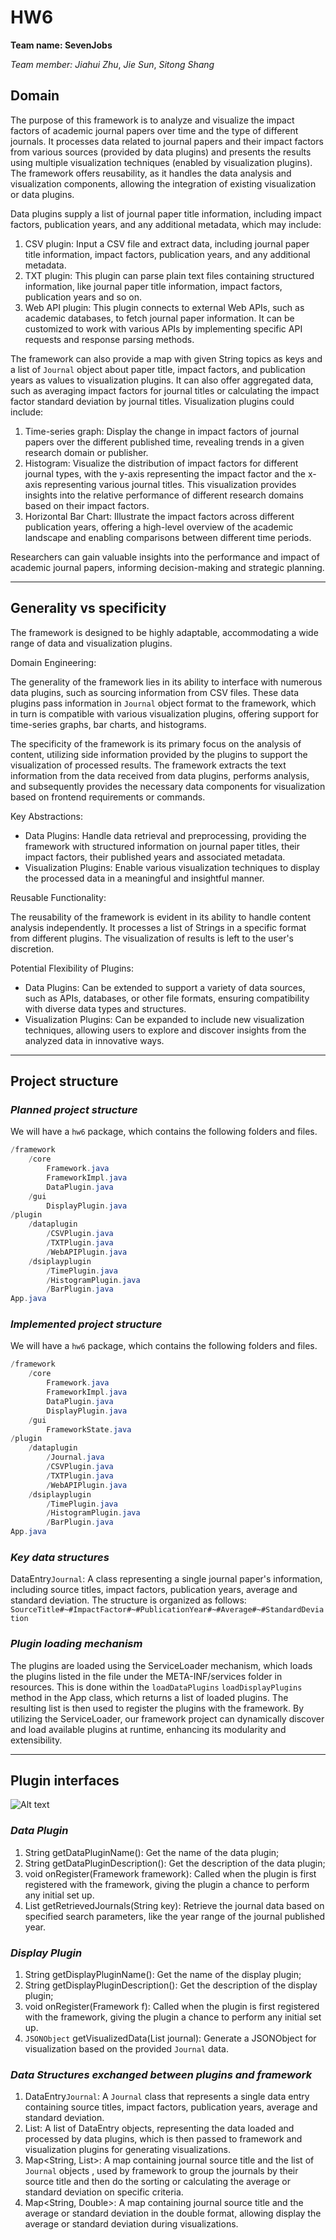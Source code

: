 # HW6

**Team name: SevenJobs**

_Team member: Jiahui Zhu_, _Jie Sun_, _Sitong Shang_

## Domain

The purpose of this framework is to analyze and visualize the impact factors of academic journal papers over time and the type of different journals. It processes data related to journal papers and their impact factors from various sources (provided by data plugins) and presents the results using multiple visualization techniques (enabled by visualization plugins). The framework offers reusability, as it handles the data analysis and visualization components, allowing the integration of existing visualization or data plugins.

Data plugins supply a list of journal paper title information, including impact factors, publication years, and any additional metadata, which may include:
1. CSV plugin: Input a CSV file and extract data, including journal paper title information, impact factors, publication years, and any additional metadata.
2. TXT plugin:  This plugin can parse plain text files containing structured information, like journal paper title information, impact factors, publication years and so on.
3. Web API plugin: This plugin connects to external Web APIs, such as academic databases, to fetch journal paper information. It can be customized to work with various APIs by implementing specific API requests and response parsing methods.

The framework can also provide a map with given String topics as keys and a list of `Journal` object about paper title, impact factors, and publication years as values to visualization plugins. It can also offer aggregated data, such as averaging impact factors for journal titles or calculating the impact factor standard deviation by journal titles. Visualization plugins could include:
1. Time-series graph: Display the change in impact factors of journal papers over the different published time, revealing trends in a given research domain or publisher.
2. Histogram: Visualize the distribution of impact factors for different journal types, with the y-axis representing the impact factor and the x-axis representing various journal titles. This visualization provides insights into the relative performance of different research domains based on their impact factors.
3. Horizontal Bar Chart: Illustrate the impact factors across different publication years, offering a high-level overview of the academic landscape and enabling comparisons between different time periods.

Researchers can gain valuable insights into the performance and impact of academic journal papers, informing decision-making and strategic planning.
___
## Generality vs specificity

The framework is designed to be highly adaptable, accommodating a wide range of data and visualization plugins. 

Domain Engineering:

The generality of the framework lies in its ability to interface with numerous data plugins, such as sourcing information from CSV files. These data plugins pass information in `Journal` object format to the framework, which in turn is compatible with various visualization plugins, offering support for time-series graphs, bar charts, and histograms.

The specificity of the framework is its primary focus on the analysis of content, utilizing side information provided by the plugins to support the visualization of processed results. The framework extracts the text information from the data received from data plugins, performs analysis, and subsequently provides the necessary data components for visualization based on frontend requirements or commands.

Key Abstractions:
+ Data Plugins: Handle data retrieval and preprocessing, providing the framework with structured information on journal paper titles, their impact factors, their published years and associated metadata.
+ Visualization Plugins: Enable various visualization techniques to display the processed data in a meaningful and insightful manner.

Reusable Functionality:

​​The reusability of the framework is evident in its ability to handle content analysis independently. It processes a list of Strings in a specific format from different plugins. The visualization of results is left to the user's discretion. 

Potential Flexibility of Plugins:
+ Data Plugins: Can be extended to support a variety of data sources, such as APIs, databases, or other file formats, ensuring compatibility with diverse data types and structures.
+ Visualization Plugins: Can be expanded to include new visualization techniques, allowing users to explore and discover insights from the analyzed data in innovative ways.
___
## Project structure 

### *Planned project structure*
We will have a `hw6` package, which contains the following folders and files.

```java
/framework
    /core
        Framework.java
        FrameworkImpl.java
        DataPlugin.java
    /gui
        DisplayPlugin.java
/plugin
    /dataplugin
        /CSVPlugin.java
        /TXTPlugin.java
        /WebAPIPlugin.java
    /dsiplayplugin
        /TimePlugin.java
        /HistogramPlugin.java
        /BarPlugin.java 
App.java
```

### *Implemented project structure*
We will have a `hw6` package, which contains the following folders and files.

```java
/framework
    /core
        Framework.java
        FrameworkImpl.java
        DataPlugin.java
        DisplayPlugin.java
    /gui
        FrameworkState.java
/plugin
    /dataplugin
        /Journal.java
        /CSVPlugin.java
        /TXTPlugin.java
        /WebAPIPlugin.java
    /dsiplayplugin
        /TimePlugin.java
        /HistogramPlugin.java
        /BarPlugin.java 
App.java
```

### *Key data structures*
DataEntry`Journal`: A class representing a single journal paper's information, including source titles, impact factors, publication years, average and standard deviation. The structure is organized as follows: `SourceTitle#~#ImpactFactor#~#PublicationYear#~#Average#~#StandardDeviation`

### *Plugin loading mechanism*
The plugins are loaded using the ServiceLoader mechanism, which loads the plugins listed in the file under the META-INF/services folder in resources. This is done within the `loadDataPlugins` `loadDisplayPlugins` method in the App class, which returns a list of loaded plugins. The resulting list is then used to register the plugins with the framework. By utilizing the ServiceLoader, our framework project can dynamically discover and load available plugins at runtime, enhancing its modularity and extensibility.
___
## Plugin interfaces
![Alt text](https://github.com/CMU-17-214/hw6-analytics-framework-sevenjobs/blob/main/flowchart.png)

### *Data Plugin*
1. String getDataPluginName(): Get the name of the data plugin;
2. String getDataPluginDescription(): Get the description of the data plugin;
3. void onRegister(Framework framework): Called when the plugin is first registered with the framework, giving the plugin a chance to perform any initial set up.
4. List<Journal> getRetrievedJournals(String key): Retrieve the journal data based on specified search parameters, like the year range of the journal published year.

### *Display Plugin*
1. String getDisplayPluginName(): Get the name of the display plugin;
2. String getDisplayPluginDescription(): Get the description of the display plugin;
3. void onRegister(Framework f): Called when the plugin is first registered with the framework, giving the plugin a chance to perform any initial set up.
4. `JSONObject` getVisualizedData(List<Journal> journal): Generate a JSONObject for visualization based on the provided `Journal` data.


### *Data Structures exchanged between plugins and framework*

1. DataEntry`Journal`: A `Journal` class that represents a single data entry containing source titles, impact factors, publication years, average and standard deviation.
2. List<Journal>: A list of DataEntry objects, representing the data loaded and processed by data plugins, which is then passed to framework and visualization plugins for generating visualizations.
3. Map<String, List<Journal>>: A map containing journal source title and the list of `Journal` objects , used by framework to group the journals by their source title and then do the sorting or calculating the average or standard deviation on specific criteria.
4. Map<String, Double>: A map containing journal source title and the average or standard deviation in the double format, allowing display the average or standard deviation during visualizations.